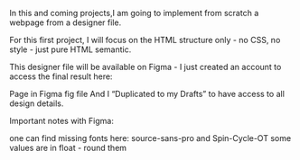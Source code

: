 In this and coming projects,I am going to  implement from scratch a webpage from a designer file.

For this first project, I will focus on the HTML structure only - no CSS, no style - just pure HTML semantic.

This designer file will be available on Figma - I just  created an account to access the final result here:

Page in Figma
fig file
And I  “Duplicated to my Drafts” to have access to all design details.



Important notes with Figma:

 one can find missing fonts here: source-sans-pro and Spin-Cycle-OT
some values are in float -   round them

